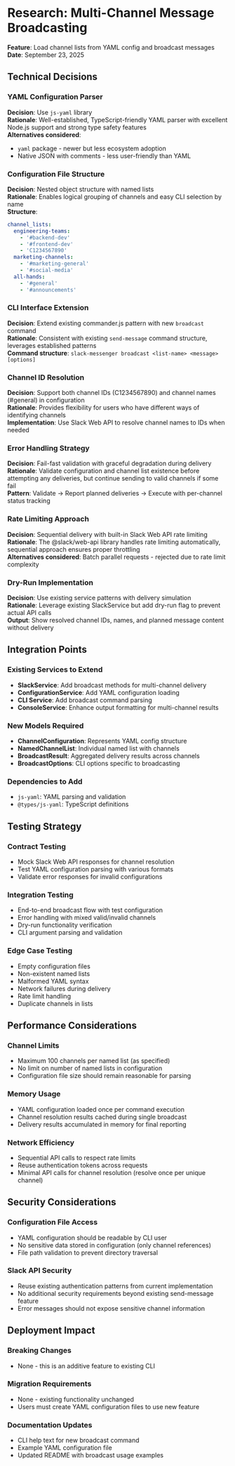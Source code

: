 # Research: Multi-Channel Message Broadcasting

**Feature**: Load channel lists from YAML config and broadcast messages  
**Date**: September 23, 2025

## Technical Decisions

### YAML Configuration Parser

**Decision**: Use `js-yaml` library  
**Rationale**: Well-established, TypeScript-friendly YAML parser with excellent Node.js support and strong type safety features  
**Alternatives considered**:

- `yaml` package - newer but less ecosystem adoption
- Native JSON with comments - less user-friendly than YAML

### Configuration File Structure

**Decision**: Nested object structure with named lists  
**Rationale**: Enables logical grouping of channels and easy CLI selection by name  
**Structure**:

```yaml
channel_lists:
  engineering-teams:
    - '#backend-dev'
    - '#frontend-dev'
    - 'C1234567890'
  marketing-channels:
    - '#marketing-general'
    - '#social-media'
  all-hands:
    - '#general'
    - '#announcements'
```

### CLI Interface Extension

**Decision**: Extend existing commander.js pattern with new `broadcast` command  
**Rationale**: Consistent with existing `send-message` command structure, leverages established patterns  
**Command structure**: `slack-messenger broadcast <list-name> <message> [options]`

### Channel ID Resolution

**Decision**: Support both channel IDs (C1234567890) and channel names (#general) in configuration  
**Rationale**: Provides flexibility for users who have different ways of identifying channels  
**Implementation**: Use Slack Web API to resolve channel names to IDs when needed

### Error Handling Strategy

**Decision**: Fail-fast validation with graceful degradation during delivery  
**Rationale**: Validate configuration and channel list existence before attempting any deliveries, but continue sending to valid channels if some fail  
**Pattern**: Validate → Report planned deliveries → Execute with per-channel status tracking

### Rate Limiting Approach

**Decision**: Sequential delivery with built-in Slack Web API rate limiting  
**Rationale**: The @slack/web-api library handles rate limiting automatically, sequential approach ensures proper throttling  
**Alternatives considered**: Batch parallel requests - rejected due to rate limit complexity

### Dry-Run Implementation

**Decision**: Use existing service patterns with delivery simulation  
**Rationale**: Leverage existing SlackService but add dry-run flag to prevent actual API calls  
**Output**: Show resolved channel IDs, names, and planned message content without delivery

## Integration Points

### Existing Services to Extend

- **SlackService**: Add broadcast methods for multi-channel delivery
- **ConfigurationService**: Add YAML configuration loading
- **CLI Service**: Add broadcast command parsing
- **ConsoleService**: Enhance output formatting for multi-channel results

### New Models Required

- **ChannelConfiguration**: Represents YAML config structure
- **NamedChannelList**: Individual named list with channels
- **BroadcastResult**: Aggregated delivery results across channels
- **BroadcastOptions**: CLI options specific to broadcasting

### Dependencies to Add

- `js-yaml`: YAML parsing and validation
- `@types/js-yaml`: TypeScript definitions

## Testing Strategy

### Contract Testing

- Mock Slack Web API responses for channel resolution
- Test YAML configuration parsing with various formats
- Validate error responses for invalid configurations

### Integration Testing

- End-to-end broadcast flow with test configuration
- Error handling with mixed valid/invalid channels
- Dry-run functionality verification
- CLI argument parsing and validation

### Edge Case Testing

- Empty configuration files
- Non-existent named lists
- Malformed YAML syntax
- Network failures during delivery
- Rate limit handling
- Duplicate channels in lists

## Performance Considerations

### Channel Limits

- Maximum 100 channels per named list (as specified)
- No limit on number of named lists in configuration
- Configuration file size should remain reasonable for parsing

### Memory Usage

- YAML configuration loaded once per command execution
- Channel resolution results cached during single broadcast
- Delivery results accumulated in memory for final reporting

### Network Efficiency

- Sequential API calls to respect rate limits
- Reuse authentication tokens across requests
- Minimal API calls for channel resolution (resolve once per unique channel)

## Security Considerations

### Configuration File Access

- YAML configuration should be readable by CLI user
- No sensitive data stored in configuration (only channel references)
- File path validation to prevent directory traversal

### Slack API Security

- Reuse existing authentication patterns from current implementation
- No additional security requirements beyond existing send-message feature
- Error messages should not expose sensitive channel information

## Deployment Impact

### Breaking Changes

- None - this is an additive feature to existing CLI

### Migration Requirements

- None - existing functionality unchanged
- Users must create YAML configuration files to use new feature

### Documentation Updates

- CLI help text for new broadcast command
- Example YAML configuration file
- Updated README with broadcast usage examples
